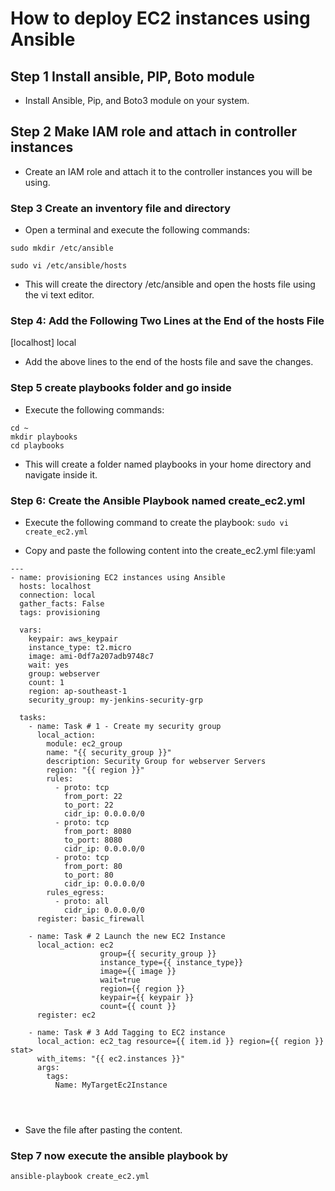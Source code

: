# How to deploy EC2 instances using Ansible

## Step 1 Install ansible, PIP, Boto module

* Install Ansible, Pip, and Boto3 module on your system.

## Step 2 Make IAM role and attach in controller instances

* Create an IAM role and attach it to the controller instances you will be using.

### Step 3 Create an inventory file and directory

* Open a terminal and execute the following commands:

```sudo mkdir /etc/ansible```

```sudo vi /etc/ansible/hosts```

* This will create the directory /etc/ansible and open the hosts file using the vi text editor.

### Step 4: Add the Following Two Lines at the End of the hosts File
[localhost]
local

* Add the above lines to the end of the hosts file and save the changes.

### Step 5 create playbooks folder and go inside

* Execute the following commands:

```
cd ~
mkdir playbooks  
cd playbooks
```

* This will create a folder named playbooks in your home directory and navigate inside it.

### Step 6: Create the Ansible Playbook named create_ec2.yml

* Execute the following command to create the playbook:
```sudo vi create_ec2.yml ```

* Copy and paste the following content into the create_ec2.yml file:yaml

```
---
- name: provisioning EC2 instances using Ansible
  hosts: localhost
  connection: local
  gather_facts: False
  tags: provisioning

  vars:
    keypair: aws_keypair
    instance_type: t2.micro
    image: ami-0df7a207adb9748c7
    wait: yes
    group: webserver
    count: 1
    region: ap-southeast-1
    security_group: my-jenkins-security-grp

  tasks:
    - name: Task # 1 - Create my security group
      local_action:
        module: ec2_group
        name: "{{ security_group }}"
        description: Security Group for webserver Servers
        region: "{{ region }}"
        rules:
          - proto: tcp
            from_port: 22
            to_port: 22
            cidr_ip: 0.0.0.0/0
          - proto: tcp
            from_port: 8080
            to_port: 8080
            cidr_ip: 0.0.0.0/0
          - proto: tcp
            from_port: 80
            to_port: 80
            cidr_ip: 0.0.0.0/0
        rules_egress:
          - proto: all
            cidr_ip: 0.0.0.0/0
      register: basic_firewall

    - name: Task # 2 Launch the new EC2 Instance
      local_action: ec2
                    group={{ security_group }}
                    instance_type={{ instance_type}}
                    image={{ image }}
                    wait=true
                    region={{ region }}
                    keypair={{ keypair }}
                    count={{ count }}
      register: ec2

    - name: Task # 3 Add Tagging to EC2 instance
      local_action: ec2_tag resource={{ item.id }} region={{ region }} stat>
      with_items: "{{ ec2.instances }}"
      args:
        tags:
          Name: MyTargetEc2Instance




```

* Save the file after pasting the content.





### Step 7 now execute the ansible playbook by
```ansible-playbook create_ec2.yml```
